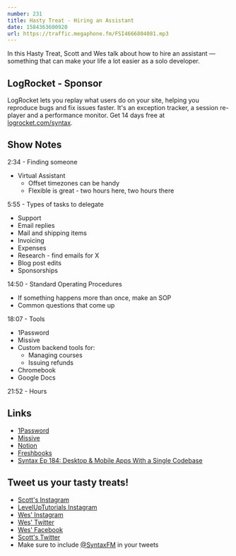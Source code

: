 ```yaml
---
number: 231
title: Hasty Treat - Hiring an Assistant
date: 1584363600920
url: https://traffic.megaphone.fm/FSI4666804081.mp3
---
```


In this Hasty Treat, Scott and Wes talk about how to hire an assistant — something that can make your life a lot easier as a solo developer.

## LogRocket - Sponsor
LogRocket lets you replay what users do on your site, helping you reproduce bugs and fix issues faster. It's an exception tracker, a session re-player and a performance monitor. Get 14 days free at [logrocket.com/syntax](https://logrocket.com/syntax).

## Show Notes

2:34 - Finding someone

* Virtual Assistant
  * Offset timezones can be handy
  * Flexible is great - two hours here, two hours there

5:55 - Types of tasks to delegate

* Support
* Email replies
* Mail and shipping items
* Invoicing
* Expenses
* Research - find emails for X
* Blog post edits
* Sponsorships

14:50 - Standard Operating Procedures

* If something happens more than once, make an SOP
* Common questions that come up

18:07 - Tools

* 1Password
* Missive
* Custom backend tools for:
  * Managing courses
  * Issuing refunds
* Chromebook
* Google Docs

21:52 - Hours

## Links
* [1Password](https://1password.com/)
* [Missive](https://missiveapp.com/)
* [Notion](https://www.notion.so/)
* [Freshbooks](https://freshbooks.com/syntax)
* [Syntax Ep 184: Desktop & Mobile Apps With a Single Codebase](https://syntax.fm/show/184/desktop-and-mobile-apps-with-a-single-codebase)

## Tweet us your tasty treats!
* [Scott's Instagram](https://www.instagram.com/stolinski/)
* [LevelUpTutorials Instagram](https://www.instagram.com/LevelUpTutorials/)
* [Wes' Instagram](https://www.instagram.com/wesbos/)
* [Wes' Twitter](https://twitter.com/wesbos)
* [Wes' Facebook](https://www.facebook.com/wesbos.developer)
* [Scott's Twitter](https://twitter.com/stolinski)
* Make sure to include [@SyntaxFM](https://twitter.com/SyntaxFM) in your tweets